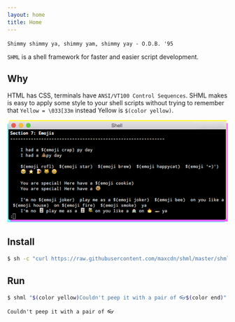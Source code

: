 ```yaml
---
layout: home
title: Home
---
```


`Shimmy shimmy ya, shimmy yam, shimmy yay - O.D.B. '95`

`SHML` is a shell framework for faster and easier script development.

## Why
HTML has CSS, terminals have `ANSI/VT100 Control Sequences`. SHML makes is easy to apply some style to your shell scripts without trying to remember that `Yellow = \033[33m` instead Yellow is `$(color yellow)`.

<div align="center">
<img src="public/images/terminal-home.png">
</div>

## Install
```bash
$ sh -c "curl https://raw.githubusercontent.com/maxcdn/shml/master/shml.sh -o /usr/local/bin/shml && chmod +x /usr/local/bin/shml"
```
## Run
```bash
$ shml "$(color yellow)Couldn't peep it with a pair of 👓$(color end)"
```
`Couldn't peep it with a pair of 👓`
